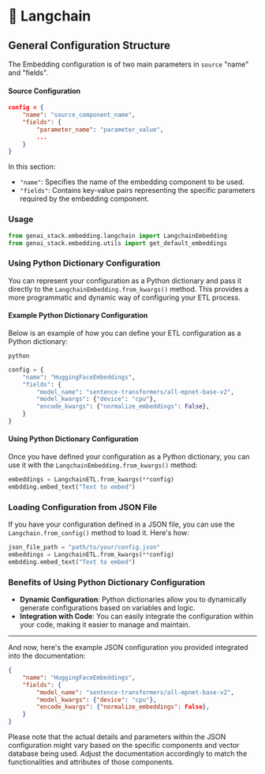 # 🦜 Langchain

## General Configuration Structure

The Embedding configuration is of two main parameters in `source`  "name" and "fields".

#### Source Configuration

```json
config = {
    "name": "source_component_name",
    "fields": {
        "parameter_name": "parameter_value",
        ...
    }
}
```

In this section:

* `"name"`: Specifies the name of the embedding component to be used.
* `"fields"`: Contains key-value pairs representing the specific parameters required by the embedding component.

### Usage

```python
from genai_stack.embedding.langchain import LangchainEmbedding
from genai_stack.embedding.utils import get_default_embeddings
```

### Using Python Dictionary Configuration

You can represent your configuration as a Python dictionary and pass it directly to the `LangchainEmbedding.from_kwargs()` method. This provides a more programmatic and dynamic way of configuring your ETL process.

#### Example Python Dictionary Configuration

Below is an example of how you can define your ETL configuration as a Python dictionary:

```
python
```

```python
config = {
    "name": "HuggingFaceEmbeddings",
    "fields": {
        "model_name": "sentence-transformers/all-mpnet-base-v2",
        "model_kwargs": {"device": "cpu"},
        "encode_kwargs": {"normalize_embeddings": False},
    }
}
```

#### Using Python Dictionary Configuration

Once you have defined your configuration as a Python dictionary, you can use it with the `LangchainEmbedding.from_kwargs()` method:

```python
embeddings = LangchainETL.from_kwargs(**config)
embdding.embed_text("Text to embed")
```

### Loading Configuration from JSON File

If you have your configuration defined in a JSON file, you can use the `Langchain.from_config()` method to load it. Here's how:

```python
json_file_path = "path/to/your/config.json"
embeddings = LangchainETL.from_kwargs(**config)
embdding.embed_text("Text to embed")
```

### Benefits of Using Python Dictionary Configuration

* **Dynamic Configuration**: Python dictionaries allow you to dynamically generate configurations based on variables and logic.
* **Integration with Code**: You can easily integrate the configuration within your code, making it easier to manage and maintain.

***

And now, here's the example JSON configuration you provided integrated into the documentation:

```json
{
    "name": "HuggingFaceEmbeddings",
    "fields": {
        "model_name": "sentence-transformers/all-mpnet-base-v2",
        "model_kwargs": {"device": "cpu"},
        "encode_kwargs": {"normalize_embeddings": False},
    }
}
```

Please note that the actual details and parameters within the JSON configuration might vary based on the specific components and vector database being used. Adjust the documentation accordingly to match the functionalities and attributes of those components.
